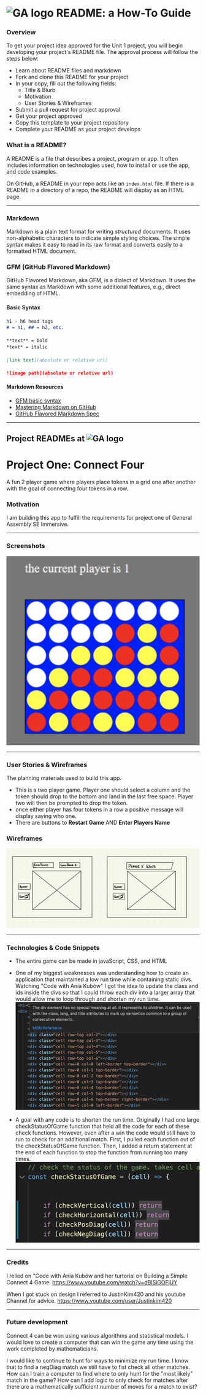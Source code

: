 # ![GA logo](https://ga-dash.s3.amazonaws.com/production/assets/logo-9f88ae6c9c3871690e33280fcf557f33.png) README: a How-To Guide

### Overview

To get your project idea approved for the Unit 1 project, you will begin developing your project's README file. The approval process will follow the steps below:

* Learn about README files and markdown
* Fork and clone this README for your project
* In your copy, fill out the following fields:
  * Title & Blurb
  * Motivation
  * User Stories & Wireframes
* Submit a pull request for project approval
* Get your project approved
* Copy this template to your project repository
* Complete your README as your project develops


### What is a README?

A README is a file that describes a project, program or app. It often includes information on technologies used, how to install or use the app, and code examples.

On GitHub, a README in your repo acts like an `index.html` file. If there is a README in a directory of a repo, the README will display as an HTML page.

---
### Markdown

Markdown is a plain text format for writing *structured* documents. It uses non-alphabetic characters to indicate simple styling choices. The simple syntax makes it easy to read in its raw format and converts easily to a formatted HTML document.

### GFM (GitHub Flavored Markdown)

GitHub Flavored Markdown, aka GFM, is a dialect of Markdown. It uses  the same syntax as Markdown with some additional features, e.g., direct embedding of HTML.

#### Basic Syntax
```markdown
h1 - h6 head tags
# = h1, ## = h2, etc.

**text** = bold
*text* = italic

[link text](absolute or relative url)

![image path](absolute or relative url)

```

#### Markdown Resources

* [GFM basic syntax](https://docs.github.com/en/free-pro-team@latest/github/writing-on-github/basic-writing-and-formatting-syntax)
* [Mastering Markdown on GitHub](https://guides.github.com/features/mastering-markdown/)
* [GitHub Flavored Markdown Spec](https://github.github.com/gfm/)

---
## Project READMEs at ![GA logo](https://ga-dash.s3.amazonaws.com/production/assets/logo-9f88ae6c9c3871690e33280fcf557f33.png)


# Project One: Connect Four
A fun 2 player game where players place tokens in a grid one after another with the goal of connecting four tokens in a row.

### Motivation
I am building this app to fulfill the requirements for project one of General Assembly SE Immersive.

---
### Screenshots
![screenGrab 1](./screenGrab1.png)

---
### User Stories & Wireframes
The planning materials used to build this app.
* This is a two player game.  Player one should select a column and the token should drop to the bottom and land in the last free space.  Player two will then be prompted to drop the token. 
* once either player has four tokens in a row a positive message will display saying who one. 
* There are buttons to **Restart Game** AND **Enter Players Name** 

### Wireframes
![wireFrame 1](./wireFrame.jpeg)

---
### Technologies & Code Snippets
* The entire game can be made in javaScript, CSS, and HTML

* One of my biggest weaknesses was understanding how to create an application that maintained a low run time while containing static divs. Watching "Code with Ania Kubów" I got the idea to update the class and ids inside the divs so that I could throw each div into a larger array that would allow me to loop through and shorten my run time.
![htmlSnippet](./htmlSnip.png)

* A goal with any code is to shorten the run time.  Originally I had one large checkStatusOfGame function that held all the code for each of these check functions.  However, even after a win the code would still have to run to check for an additional match.  First, I pulled each function out of the checkStatusOfGame function.  Then, I added a return statement at the end of each function to stop the function from running too many times.
![jsSnippet](./checkStatusSnip.png)

---
### Credits
I relied on "Code with Ania Kubów and her turtorial on Building a Simple Connect 4 Game: https://www.youtube.com/watch?v=dBlSiGOFjUY

When I got stuck on design I referred to JustinKim420 and his youtube Channel for advice. https://www.youtube.com/user/Justinkim420

---

### Future development
Connect 4 can be won using various algorithms and statistical models.  I would love to create a computer that can win the game any time using the work completed by mathematicians.

I would like to continue to hunt for ways to minimize my run time.  I know that to find a negDiag match we still have to fist check all other matches. How can I train a computer to find where to only hunt for the "most likely" match in the game?  How can I add logic to only check for matches after there are a mathematically sufficient number of moves for a match to exist?
